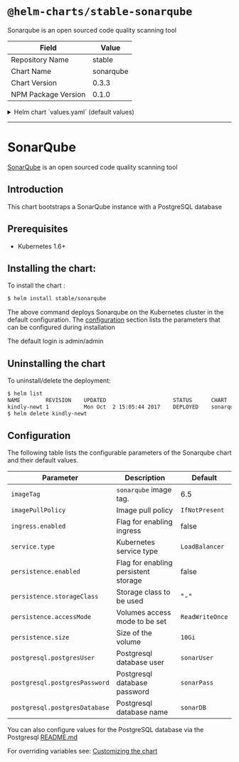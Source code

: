 # `@helm-charts/stable-sonarqube`

Sonarqube is an open sourced code quality scanning tool

| Field               | Value     |
| ------------------- | --------- |
| Repository Name     | stable    |
| Chart Name          | sonarqube |
| Chart Version       | 0.3.3     |
| NPM Package Version | 0.1.0     |

<details>

<summary>Helm chart `values.yaml` (default values)</summary>

```yaml
# Default values for sonarqube.
# This is a YAML-formatted file.
# Declare variables to be passed into your templates.
replicaCount: 1
image:
  repository: sonarqube
  tag: 6.5
service:
  name: sonarqube
  type: LoadBalancer
  externalPort: 9000
  internalPort: 9000
ingress:
  enabled: false
  # Used to create an Ingress record.
  hosts:
    - sonar.organization.com
  annotations:
  # kubernetes.io/ingress.class: nginx
  # kubernetes.io/tls-acme: "true"
  tls:
  # Secrets must be manually created in the namespace.
  # - secretName: chart-example-tls
  #   hosts:
  #     - chart-example.local

readinessProbe:
  initialDelaySeconds: 30
  periodSeconds: 30
  failureThreshold: 6
livenessProbe:
  initialDelaySeconds: 30
  periodSeconds: 30

# Set extra env variables. Like proxy settings.
extraEnv: {}

resources: {}
# We usually recommend not to specify default resources and to leave this as a conscious
# choice for the user. This also increases chances charts run on environments with little
# resources, such as Minikube. If you do want to specify resources, uncomment the following
# lines, adjust them as necessary, and remove the curly braces after 'resources:'.
# limits:
#  cpu: 100m
#  memory: 128Mi
# requests:
#  cpu: 100m
#  memory: 128Mi
persistence:
  enabled: false
  ## If defined, storageClassName: <storageClass>
  ## If set to "-", storageClassName: "", which disables dynamic provisioning
  ## If undefined (the default) or set to null, no storageClassName spec is
  ##   set, choosing the default provisioner.  (gp2 on AWS, standard on
  ##   GKE, AWS & OpenStack)
  ##
  # storageClass: "-"
  # accessMode: ReadWriteOnce
  # size: 10Gi

# List of plugins to install.
# For example:
# plugins:
#  install:
#    - "https://github.com/AmadeusITGroup/sonar-stash/releases/download/1.3.0/sonar-stash-plugin-1.3.0.jar"
#    - "https://github.com/SonarSource/sonar-ldap/releases/download/2.2-RC3/sonar-ldap-plugin-2.2.0.601.jar"
plugins:
  install: []

## Configuration values for the postgresql dependency
## ref: https://github.com/kubernetes/charts/blob/master/stable/postgressql/README.md
##
postgresql:
  postgresUser: 'sonarUser'
  postgresPassword: 'sonarPass'
  postgresDatabase: 'sonarDB'
```

</details>

---

# SonarQube

[SonarQube](https://www.sonarqube.org/) is an open sourced code quality scanning tool

## Introduction

This chart bootstraps a SonarQube instance with a PostgreSQL database

## Prerequisites

- Kubernetes 1.6+

## Installing the chart:

To install the chart :

```bash
$ helm install stable/sonarqube
```

The above command deploys Sonarqube on the Kubernetes cluster in the default configuration. The [configuration](#configuration) section lists the parameters that can be configured during installation

The default login is admin/admin

## Uninstalling the chart

To uninstall/delete the deployment:

```bash
$ helm list
NAME       	REVISION	UPDATED                 	STATUS  	CHART          	NAMESPACE
kindly-newt	1       	Mon Oct  2 15:05:44 2017	DEPLOYED	sonarqube-0.1.0	default
$ helm delete kindly-newt
```

## Configuration

The following table lists the configurable parameters of the Sonarqube chart and their default values.

| Parameter                     | Description                          | Default         |
| ----------------------------- | ------------------------------------ | --------------- |
| `imageTag`                    | `sonarqube` image tag.               | 6.5             |
| `imagePullPolicy`             | Image pull policy                    | `IfNotPresent`  |
| `ingress.enabled`             | Flag for enabling ingress            | false           |
| `service.type`                | Kubernetes service type              | `LoadBalancer`  |
| `persistence.enabled`         | Flag for enabling persistent storage | false           |
| `persistence.storageClass`    | Storage class to be used             | "-"             |
| `persistence.accessMode`      | Volumes access mode to be set        | `ReadWriteOnce` |
| `persistence.size`            | Size of the volume                   | `10Gi`          |
| `postgresql.postgresUser`     | Postgresql database user             | `sonarUser`     |
| `postgresql.postgresPassword` | Postgresql database password         | `sonarPass`     |
| `postgresql.postgresDatabase` | Postgresql database name             | `sonarDB`       |

You can also configure values for the PostgreSQL database via the Postgresql [README.md](https://github.com/kubernetes/charts/blob/master/stable/postgresql/README.md)

For overriding variables see: [Customizing the chart](https://docs.helm.sh/using_helm/#customizing-the-chart-before-installing)
